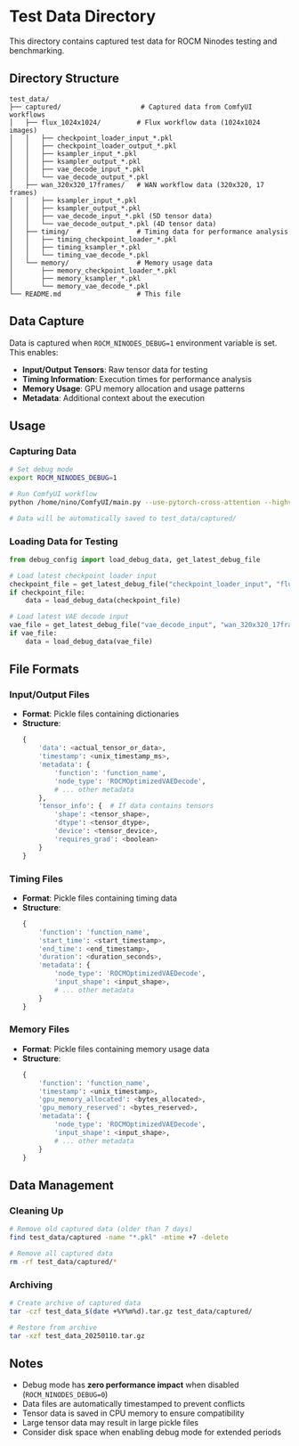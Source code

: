 # Test Data Directory

This directory contains captured test data for ROCM Ninodes testing and benchmarking.

## Directory Structure

```
test_data/
├── captured/                    # Captured data from ComfyUI workflows
│   ├── flux_1024x1024/         # Flux workflow data (1024x1024 images)
│   │   ├── checkpoint_loader_input_*.pkl
│   │   ├── checkpoint_loader_output_*.pkl
│   │   ├── ksampler_input_*.pkl
│   │   ├── ksampler_output_*.pkl
│   │   ├── vae_decode_input_*.pkl
│   │   └── vae_decode_output_*.pkl
│   ├── wan_320x320_17frames/   # WAN workflow data (320x320, 17 frames)
│   │   ├── ksampler_input_*.pkl
│   │   ├── ksampler_output_*.pkl
│   │   ├── vae_decode_input_*.pkl (5D tensor data)
│   │   └── vae_decode_output_*.pkl (4D tensor data)
│   ├── timing/                 # Timing data for performance analysis
│   │   ├── timing_checkpoint_loader_*.pkl
│   │   ├── timing_ksampler_*.pkl
│   │   └── timing_vae_decode_*.pkl
│   └── memory/                 # Memory usage data
│       ├── memory_checkpoint_loader_*.pkl
│       ├── memory_ksampler_*.pkl
│       └── memory_vae_decode_*.pkl
└── README.md                   # This file
```

## Data Capture

Data is captured when `ROCM_NINODES_DEBUG=1` environment variable is set. This enables:

- **Input/Output Tensors**: Raw tensor data for testing
- **Timing Information**: Execution times for performance analysis
- **Memory Usage**: GPU memory allocation and usage patterns
- **Metadata**: Additional context about the execution

## Usage

### Capturing Data
```bash
# Set debug mode
export ROCM_NINODES_DEBUG=1

# Run ComfyUI workflow
python /home/nino/ComfyUI/main.py --use-pytorch-cross-attention --highvram --cache-none

# Data will be automatically saved to test_data/captured/
```

### Loading Data for Testing
```python
from debug_config import load_debug_data, get_latest_debug_file

# Load latest checkpoint loader input
checkpoint_file = get_latest_debug_file("checkpoint_loader_input", "flux_1024x1024")
if checkpoint_file:
    data = load_debug_data(checkpoint_file)

# Load latest VAE decode input
vae_file = get_latest_debug_file("vae_decode_input", "wan_320x320_17frames")
if vae_file:
    data = load_debug_data(vae_file)
```

## File Formats

### Input/Output Files
- **Format**: Pickle files containing dictionaries
- **Structure**:
  ```python
  {
      'data': <actual_tensor_or_data>,
      'timestamp': <unix_timestamp_ms>,
      'metadata': {
          'function': 'function_name',
          'node_type': 'ROCMOptimizedVAEDecode',
          # ... other metadata
      },
      'tensor_info': {  # If data contains tensors
          'shape': <tensor_shape>,
          'dtype': <tensor_dtype>,
          'device': <tensor_device>,
          'requires_grad': <boolean>
      }
  }
  ```

### Timing Files
- **Format**: Pickle files containing timing data
- **Structure**:
  ```python
  {
      'function': 'function_name',
      'start_time': <start_timestamp>,
      'end_time': <end_timestamp>,
      'duration': <duration_seconds>,
      'metadata': {
          'node_type': 'ROCMOptimizedVAEDecode',
          'input_shape': <input_shape>,
          # ... other metadata
      }
  }
  ```

### Memory Files
- **Format**: Pickle files containing memory usage data
- **Structure**:
  ```python
  {
      'function': 'function_name',
      'timestamp': <unix_timestamp>,
      'gpu_memory_allocated': <bytes_allocated>,
      'gpu_memory_reserved': <bytes_reserved>,
      'metadata': {
          'node_type': 'ROCMOptimizedVAEDecode',
          'input_shape': <input_shape>,
          # ... other metadata
      }
  }
  ```

## Data Management

### Cleaning Up
```bash
# Remove old captured data (older than 7 days)
find test_data/captured -name "*.pkl" -mtime +7 -delete

# Remove all captured data
rm -rf test_data/captured/*
```

### Archiving
```bash
# Create archive of captured data
tar -czf test_data_$(date +%Y%m%d).tar.gz test_data/captured/

# Restore from archive
tar -xzf test_data_20250110.tar.gz
```

## Notes

- Debug mode has **zero performance impact** when disabled (`ROCM_NINODES_DEBUG=0`)
- Data files are automatically timestamped to prevent conflicts
- Tensor data is saved in CPU memory to ensure compatibility
- Large tensor data may result in large pickle files
- Consider disk space when enabling debug mode for extended periods

